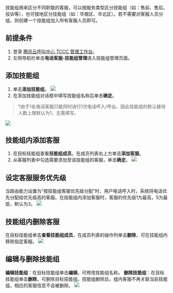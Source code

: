 技能组用来区分不同职能的客服，可以按服务类型区分技能组（如：售前、售后、投诉等），也可按地区分技能组（如：华南区、华北区）。若不需要对客服人员分组，则创建一个技能组加入所有客服人员即可。

## 前提条件
1. 登录 [腾讯云呼叫中心 TCCC 管理工作台](https://console.cloud.tencent.com/ccc)。
2. 左侧导航栏单击**电话客服-技能组管理**进入技能组管理页面。


## 添加技能组
1. 单击**添加技能组**。
![](https://qcloudimg.tencent-cloud.cn/raw/4e9e6ab679e3435c454a86fb33dff6e4.png)
2. 在添加技能组对话框中填写技能组名称后单击**确定**。
>?由于1名电话客服只能同时进行1次电话呼入/呼出，因此技能组的默认接待人数上限默认为1，无需填写。
>
![](https://qcloudimg.tencent-cloud.cn/raw/45506c35afb2c4e2e6dbec1a58a00932.png)

## 技能组内添加客服
1. 在目标技能组查看**技能组成员**，在成员列表右上方单击**添加客服**。
2. 从客服列表中勾选需要添加至该技能组的客服，单击**确定**。
![](https://qcloudimg.tencent-cloud.cn/raw/fb98cca0a44d5849631147e9fda8b8f4.png)

## 设定客服服务优先级
当路由能力设置为“按技能组客服优先级分配”时，用户电话呼入时，系统将电话优先分配给优先级高的客服。在技能组内添加客服时，客服的优先级1为最高，5为最低，默认为3。
![](https://qcloudimg.tencent-cloud.cn/raw/1c6fe0a2852c157d8ec93b76bbf1fb48.png)

## 技能组内删除客服
在目标技能组单击**查看技能组成员**，在成员列表的操作列单击**删除**，可在技能组内移除指定客服。
![](https://qcloudimg.tencent-cloud.cn/raw/abf0bb19c0d9838b404a84342936ca31.png)

## 编辑与删除技能组
**编辑技能组**：在目标技能组单击**编辑**，可修改技能组名称。
**删除技能组**：在目标技能组单击**删除**，可删除目标技能组。技能组删除后，组内客服不再关联当前技能组，相应的客服信息不会被删除。
![](https://qcloudimg.tencent-cloud.cn/raw/37f1c722f5220083b0689e68454a65c5.png)
